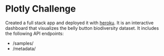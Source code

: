 # Plotly Challenge
Created a full stack app and deployed it with [heroku](https://belly-button-biodiversity-2.herokuapp.com/). It is an interactive dashboard that visualizes the belly button biodiversity dataset. 
It includes the following API endpoints:
* /samples/<sample>
* /metadata/<sample>
